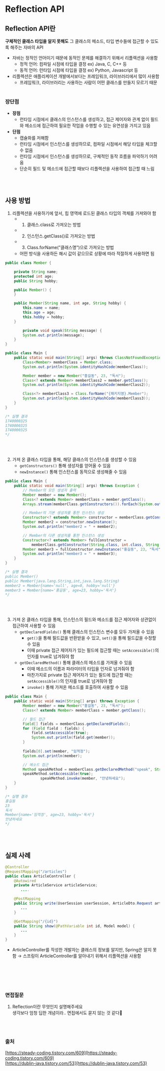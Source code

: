 # Reflection API 
## Reflection API란

**구체적인 클래스 타입을 알지 못해도** 그 클래스의 메소드, 타입 변수들에 접근할 수 있도록 해주는 자바의 API

- 자바는 정적인 언어이기 때문에 동적인 문제를 해결하기 위해서 리플렉션을 사용함
    - 정적 언어: 컴파일 시점에 타입을 결정 ex) Java, C, C++ 등
    - 동적 언어: 런타임 시점에 타입을 결정 ex) Python, Javascript 등
- 리플렉션은 애플리케이션 개발에서보다는 프레임워크, 라이브러리에서 많이 사용함
    - 프레임워크, 라이브러리는 사용하는 사람이 어떤 클래스를 만들지 모르기 때문
<br></br>
### 장단점
- **장점**
    - 런타임 시점에서 클래스의 인스턴스를 생성하고, 접근 제어자와 관계 없이 필드와 메소드에 접근하여 필요한 작업을 수행할 수 있는 유연성을 가지고 있음
- **단점**
    - 캡슐화를 저해함
    - 런타임 시점에서 인스턴스를 생성하므로, 컴파일 시점에서 해당 타입을 체크할 수 없음
    - 런타임 시점에서 인스턴스를 생성하므로, 구체적인 동작 흐름을 파악하기 어려움
    - 단순히 필드 및 메소드에 접근할 때보다 리플렉션을 사용하여 접근할 때 느림

<br></br>

## 사용 방법
1. 리플렉션을 사용하기에 앞서, 힙 영역에 로드된 클래스 타입의 객체를 가져와야 함 
    - 1. 클래스.class로 가져오는 방법
    - 2. 인스턴스.getClass()로 가져오는 방법
    - 3. Class.forName(”클래스명”)으로 가져오는 방법
    - 어떤 방식을 사용하든 해시 값이 같으므로 상황에 따라 적절하게 사용하면 됨

```java
public class Member {

    private String name;
    protected int age;
    public String hobby;

    public Member() {
    }

    public Member(String name, int age, String hobby) {
        this.name = name;
        this.age = age;
        this.hobby = hobby;
    }

		private void speak(String message) {
        System.out.println(message);
    }
}

public class Main {
    public static void main(String[] args) throws ClassNotFoundException {
        Class<Member> memberClass = Member.class;
        System.out.println(System.identityHashCode(memberClass));

        Member member = new Member("홍길동", 23, "독서");
        Class<? extends Member> memberClass2 = member.getClass();
        System.out.println(System.identityHashCode(memberClass2));

        Class<?> memberClass3 = Class.forName("{패키지명}.Member");
        System.out.println(System.identityHashCode(memberClass3));
    }
}

/* 실행 결과
1740000325
1740000325
1740000325 
*/
```
<br></br>

2. 가져 온 클래스 타입을 통해, 해당 클래스의 인스턴스를 생성할 수 있음
    - `getConstructors()` 통해 생성자를 얻어올 수 있음
    - `newInstance()` 통해 인스턴스를 동적으로 생성해줄 수 있음

```java
public class Main {
    public static void main(String[] args) throws Exception {
        // Member의 모든 생성자 출력 
        Member member = new Member();
        Class<? extends Member> memberClass = member.getClass();
        Arrays.stream(memberClass.getConstructors()).forEach(System.out::println);

        // Member의 기본 생성자를 통한 인스턴스 생성
        Constructor<? extends Member> constructor = memberClass.getConstructor();
        Member member2 = constructor.newInstance();
        System.out.println("member2 = " + member2);

        // Member의 다른 생성자를 통한 인스턴스 생성
        Constructor<? extends Member> fullConstructor =
            memberClass.getConstructor(String.class, int.class, String.class);
        Member member3 = fullConstructor.newInstance("홍길동", 23, "독서");
        System.out.println("member3 = " + member3);
    }
}

/* 실행 결과
public Member()
public Member(java.lang.String,int,java.lang.String)
member2 = Member{name='null', age=0, hobby='null'}
member3 = Member{name='홍길동', age=23, hobby='독서'} 
*/
```
<br></br>

3. 가져 온 클래스 타입을 통해, 인스턴스의 필드와 메소드를 접근 제어자와 상관없이 접근하여 사용할 수 있음 
    - `getDeclaredFields()` 통해 클래스의 인스턴스 변수를 모두 가져올 수 있음
        - `get()`을 통해 필드값을 반환받을 수 있고, `set()`을 통해 필드값을 수정할 수 있음
        - 이때 private 접근 제어자가 있는 필드에 접근할 때는 `setAccessible()`의 인자를 true로 넘겨줘야 함
    - `getDeclaredMethod()` 통해 클래스의 메소드를 가져올 수 있음
        - 이때 메소드의 이름과 파라미터의 타입을 인자로 넘겨줘야 함
        - 마찬가지로 private 접근 제어자가 있는 필드에 접근할 때는 `setAccessible()`의 인자를 true로 넘겨줘야 함
        - `invoke()` 통해 가져온 메소드를 호출하여 사용할 수 있음

```java
public class Main {
    public static void main(String[] args) throws Exception {
        Member member = new Member("홍길동", 23, "독서");
        Class<? extends Member> memberClass = member.getClass();

        // 필드 접근
        Field[] fields = memberClass.getDeclaredFields();
        for (Field field : fields) {
            field.setAccessible(true);
            System.out.println(field.get(member));
        }
				
        fields[0].set(member, "임꺽정");
        System.out.println(member);

        // 메소드 접근
        Method speakMethod = memberClass.getDeclaredMethod("speak", String.class);
        speakMethod.setAccessible(true);
				speakMethod.invoke(member, "안녕하세요");
    }
}

/* 실행 결과
홍길동
23
독서
Member{name='임꺽정', age=23, hobby='독서'}
안녕하세요
*/
```

<br></br>

## 실제 사례
```java
@Controller
@RequestMapping("/articles")
public class ArticleController {    
    @Autowired    
    private ArticleService articleService;       
       ....

    @PostMapping
    public String write(UserSession userSession, ArticleDto.Request articleDto){
       ...
    }

    @GetMapping("/{id}")
    public String show(@PathVariable int id, Model model) {
       ...
    }
}
```

- ArticleController를 작성한 개발자는 클래스의 정보를 알지만, Spring은 알지 못함 
→ 스프링이 ArticleController를 알아내기 위해서 리플렉션을 사용함

<br></br>
<br></br>

### 면접질문
1. Reflection이란 무엇인지 설명해주세요      
생각보다 엄청 딥한 개념이라.. 면접에서도 묻지 않는 것 같다🤔

<br></br>
### 출처
[https://steady-coding.tistory.com/609](https://steady-coding.tistory.com/609)     
[https://dublin-java.tistory.com/53](https://dublin-java.tistory.com/53)
